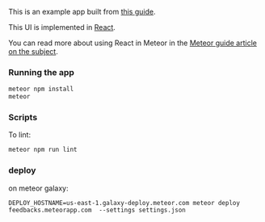 This is an example app built from [this guide](http://guide.meteor.com/structure.html).

This UI is implemented in [React](https://facebook.github.io/react/index.html).

You can read more about using React in Meteor in the [Meteor guide article on the subject](http://guide.meteor.com/v1.3/react.html).

### Running the app

```bash
meteor npm install
meteor
```

### Scripts

To lint:

```bash
meteor npm run lint
```

### deploy

on meteor galaxy:

    DEPLOY_HOSTNAME=us-east-1.galaxy-deploy.meteor.com meteor deploy feedbacks.meteorapp.com  --settings settings.json

